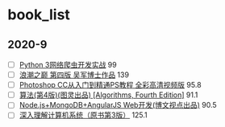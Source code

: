 # book_list

## 2020-9

- [ ] [Python 3网络爬虫开发实战](https://item.jd.com/12333540.html) 99
- [ ] [浪潮之巅 第四版 吴军博士作品](https://item.jd.com/12626736.html) 139
- [ ] [Photoshop CC从入门到精通PS教程 全彩高清视频版](https://item.jd.com/12216067.html) 95.8
- [ ] [算法(第4版)(图灵出品) [Algorithms, Fourth Edition]](https://item.jd.com/11098789.html) 91.1
- [ ] [Node.js+MongoDB+AngularJS Web开发(博文视点出品)](https://item.jd.com/11709999.html?cu=true) 90.5
- [ ] [深入理解计算机系统（原书第3版）](https://item.jd.com/12006637.html) 125.1
